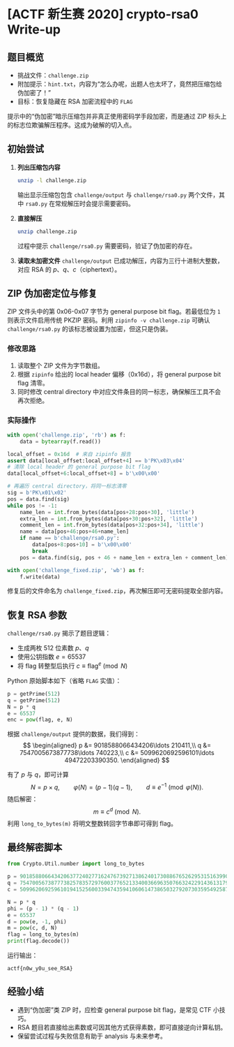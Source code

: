 # [ACTF 新生赛 2020] crypto-rsa0 Write-up

## 题目概览
- 挑战文件：`challenge.zip`
- 附加提示：`hint.txt`，内容为“怎么办呢，出题人也太坏了，竟然把压缩包给伪加密了！”
- 目标：恢复隐藏在 RSA 加密流程中的 `FLAG`

提示中的“伪加密”暗示压缩包并非真正使用密码学手段加密，而是通过 ZIP 标头上的标志位欺骗解压程序。这成为破解的切入点。

## 初始尝试
1. **列出压缩包内容**
   ```bash
   unzip -l challenge.zip
   ```
   输出显示压缩包包含 `challenge/output` 与 `challenge/rsa0.py` 两个文件，其中 `rsa0.py` 在常规解压时会提示需要密码。

2. **直接解压**
   ```bash
   unzip challenge.zip
   ```
   过程中提示 `challenge/rsa0.py` 需要密码，验证了伪加密的存在。

3. **读取未加密文件**
   `challenge/output` 已成功解压，内容为三行十进制大整数，对应 RSA 的 $p$、$q$、$c$（ciphertext）。

## ZIP 伪加密定位与修复
ZIP 文件头中的第 0x06-0x07 字节为 general purpose bit flag。若最低位为 `1` 则表示文件启用传统 PKZIP 密码。利用 `zipinfo -v challenge.zip` 可确认 `challenge/rsa0.py` 的该标志被设置为加密，但这只是伪装。

### 修改思路
1. 读取整个 ZIP 文件为字节数组。
2. 根据 `zipinfo` 给出的 local header 偏移（0x16d），将 general purpose bit flag 清零。
3. 同时修改 central directory 中对应文件条目的同一标志，确保解压工具不会再次拒绝。

### 实际操作
```python
with open('challenge.zip', 'rb') as f:
    data = bytearray(f.read())

local_offset = 0x16d  # 来自 zipinfo 报告
assert data[local_offset:local_offset+4] == b'PK\x03\x04'
# 清除 local header 的 general purpose bit flag
data[local_offset+6:local_offset+8] = b'\x00\x00'

# 再遍历 central directory，将同一标志清零
sig = b'PK\x01\x02'
pos = data.find(sig)
while pos != -1:
    name_len = int.from_bytes(data[pos+28:pos+30], 'little')
    extra_len = int.from_bytes(data[pos+30:pos+32], 'little')
    comment_len = int.from_bytes(data[pos+32:pos+34], 'little')
    name = data[pos+46:pos+46+name_len]
    if name == b'challenge/rsa0.py':
        data[pos+8:pos+10] = b'\x00\x00'
        break
    pos = data.find(sig, pos + 46 + name_len + extra_len + comment_len)

with open('challenge_fixed.zip', 'wb') as f:
    f.write(data)
```

修复后的文件命名为 `challenge_fixed.zip`，再次解压即可无密码提取全部内容。

## 恢复 RSA 参数
`challenge/rsa0.py` 揭示了题目逻辑：
- 生成两枚 $512$ 位素数 $p$、$q$
- 使用公钥指数 $e = 65537$
- 将 flag 转整型后执行 $c \equiv \text{flag}^e \pmod{N}$

Python 原始脚本如下（省略 `FLAG` 实值）：
```python
p = getPrime(512)
q = getPrime(512)
N = p * q
e = 65537
enc = pow(flag, e, N)
```

根据 `challenge/output` 提供的数据，我们得到：
$$
\begin{aligned}
p &= 9018588066434206\ldots 210411,\\
q &= 7547005673877738\ldots 740223,\\
c &= 5099620692596101\ldots 49472203390350.
\end{aligned}
$$

有了 $p$ 与 $q$，即可计算
$$N = p \times q,\qquad \varphi(N) = (p-1)(q-1),\qquad d \equiv e^{-1} \pmod{\varphi(N)}.$$ 
随后解密：
$$m \equiv c^d \pmod{N}.$$ 
利用 `long_to_bytes(m)` 将明文整数转回字节串即可得到 flag。

## 最终解密脚本
```python
from Crypto.Util.number import long_to_bytes

p = 9018588066434206377240277162476739271386240173088676526295315163990968347022922841299128274551482926490908399237153883494964743436193853978459947060210411
q = 7547005673877738257835729760037765213340036696350766324229143613179932145122130685778504062410137043635958208805698698169847293520149572605026492751740223
c = 50996206925961019415256003394743594106061473865032792073035954925875056079762626648452348856255575840166640519334862690063949316515750256545937498213476286637455803452890781264446030732369871044870359838568618176586206041055000297981733272816089806014400846392307742065559331874972274844992047849472203390350

N = p * q
phi = (p - 1) * (q - 1)
e = 65537
d = pow(e, -1, phi)
m = pow(c, d, N)
flag = long_to_bytes(m)
print(flag.decode())
```
运行输出：
```
actf{n0w_y0u_see_RSA}
```

## 经验小结
- 遇到“伪加密”类 ZIP 时，应检查 general purpose bit flag，是常见 CTF 小技巧。
- RSA 题目若直接给出素数或可因其他方式获得素数，即可直接逆向计算私钥。
- 保留尝试过程与失败信息有助于 analysis 与未来参考。
